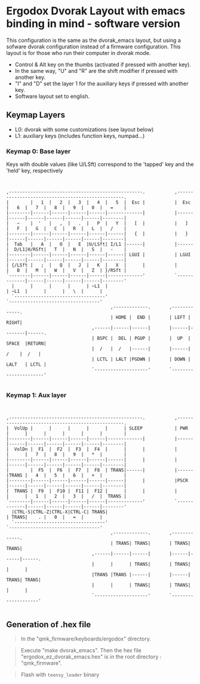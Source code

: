 # Ergodox Dvorak Layout with emacs binding in mind - software version

This configuration is the same as the dvorak_emacs layout, but using a sofware dvorak configuration
instead of a firmware configuration. This layout is for those who run their computer in dvorak mode.

 * Control & Alt key on the thumbs (activated if pressed with another key).
 * In the same way, "U" and "R" are the shift modifier if pressed with another key.
 * "I" and "D" set the layer 1 for the auxiliary keys if pressed with another key.
 * Software layout set to english.

## Keymap Layers
 - L0: dvorak with some customizations (see layout below)
 - L1: auxiliary keys (includes function keys, numpad...)


### Keymap 0: Base layer
Keys with double values (like U/LSft) correspond to the 'tapped' key and the 'held' key, respectively

<pre><code>

,--------------------------------------------------.           ,--------------------------------------------------.
|        |   1  |   2  |   3  |   4  |   5  |  Esc |           |  Esc |   6  |   7  |   8  |   9  |   0  |   =    |
|--------|------|------|------|------|-------------|           |------|------|------|------|------|------|--------|
|   ~    |  '   |   ,  |   .  |   P  |   Y  |   [  |           |   ]  |   F  |   G  |   C  |   R  |   L  |   /    |
|--------|------|------|------|------|------|   {  |           |   }  |------|------|------|------|------|--------|
|  Tab   |   A  |   O  |   E  |U/LSft| I/L1 |------|           |------|  D/L1|H/RSft|   T  |   N  |   S  |   -    |
|--------|------|------|------|------|------| LGUI |           | LGUI |------|------|------|------|------|--------|
| {/LSft |   ;  |   Q  |   J  |   K  |   X  |      |           |      |   B  |   M  |   W  |   V  |   Z  | }/RSft |
`--------|------|------|------|------|-------------'           `-------------|------|------|------|------|--------'
  |      |      |      |      | ~L1  |                                       | ~L1  |      |      |   \  |      |
  `----------------------------------'                                       `----------------------------------'
                                       ,-------------.       ,-------------.
                                       | HOME |  END |       | LEFT | RIGHT|
                                ,------|------|------|       |------|--------|------.
                                | BSPC |  DEL | PGUP |       |  UP  | SPACE  |RETURN|
                                |  /   |  /   |------|       |------|   /    |  /   |
                                | LCTL | LALT |PGDWN |       | DOWN | LALT   | LCTL |
                                `--------------------'       `----------------------'

</pre></code>

### Keymap 1: Aux layer

<pre><code>

,--------------------------------------------------.           ,--------------------------------------------------.
|  VolUp |      |      |      |      |      | SLEEP            | PWR  |      |      |      |      |      |        |
|--------|------|------|------|------|-------------|           |------|------|------|------|------|------|--------|
|  VolDn |  F1  |  F2  |  F3  |  F4  |      |      |           |      |      |   7  |   8  |   9  |   *  |        |
|--------|------|------|------|------|------|      |           |      |------|------|------|------|------|--------|
|        |  F5  |  F6  |  F7  |  F8  | TRANS|------|           |------|TRANS |   4  |   5  |   6  |   +  |        |
|--------|------|------|------|------|------|      |           |PSCR  |------|------|------|------|------|--------|
|  TRANS |  F9  |  F10 |  F11 |  F12 |      |      |           |      |      |   1  |   2  |   3  |   /  |  TRANS |
`--------|------|------|------|------|-------------'           `-------------|------|------|------|------|--------'
  |CTRL-S|CTRL-Z|CTRL-X|CTRL-C| TRANS|                                       | TRANS|    . |   0  |   =  |      |
  `----------------------------------'                                       `----------------------------------'
                                       ,-------------.       ,-------------.
                                       | TRANS| TRANS|       | TRANS| TRANS|
                                ,------|------|------|       |------|------|------.
                                |      |      | TRANS|       | TRANS|      |      |
                                |TRANS |TRANS |------|       |------| TRANS| TRANS|
                                |      |      | TRANS|       | TRANS|      |      |
                                `--------------------'       `--------------------'

</pre></code>



## Generation of .hex file
> In the "qmk_firmware/keyboards/ergodox" directory.

> Execute "make dvorak_emacs". Then the hex file "ergodox_ez_dvorak_emacs.hex" is in the root directory : "qmk_firmware".

> Flash with `teensy_loader` binary
